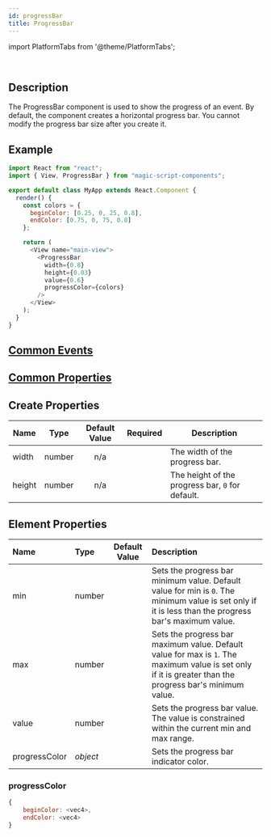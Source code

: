 ```yaml
---
id: progressBar
title: ProgressBar
---
```


import PlatformTabs from '@theme/PlatformTabs';

<PlatformTabs component='progressbar' />​

## Description

The ProgressBar component is used to show the progress of an event. By default, the component creates a horizontal progress bar. You cannot modify the progress bar size after you create it.

## Example

```javascript
import React from "react";
import { View, ProgressBar } from "magic-script-components";

export default class MyApp extends React.Component {
  render() {
    const colors = {
      beginColor: [0.25, 0, 25, 0.8],
      endColor: [0.75, 0, 75, 0.8]
    };

    return (
      <View name="main-view">
        <ProgressBar
          width={0.8}
          height={0.03}
          value={0.6}
          progressColor={colors}
        />
      </View>
    );
  }
}
```

## [Common Events](../events/CommonEvents.md)

## [Common Properties](../types/Properties.md)

## Create Properties

| Name   | Type   | Default Value | Required | Description                                      |
| ------ | ------ | :-----------: | :------: | ------------------------------------------------ |
| width  | number |      n/a      |          | The width of the progress bar.                   |
| height | number |      n/a      |          | The height of the progress bar, `0` for default. |

## Element Properties

| Name          | Type     | Default Value | Description                                                                                                                                              |
| :------------ | :------- | :-----------: | :------------------------------------------------------------------------------------------------------------------------------------------------------- |
| min           | number   |               | Sets the progress bar minimum value. Default value for min is `0`. The minimum value is set only if it is less than the progress bar's maximum value.    |
| max           | number   |               | Sets the progress bar maximum value. Default value for max is `1`. The maximum value is set only if it is greater than the progress bar's minimum value. |
| value         | number   |               | Sets the progress bar value. The value is constrained within the current min and max range.                                                              |
| progressColor | _object_ |               | Sets the progress bar indicator color.                                                                                                                   |

### progressColor

```javascript
{
    beginColor: <vec4>,
    endColor: <vec4>
}
```
